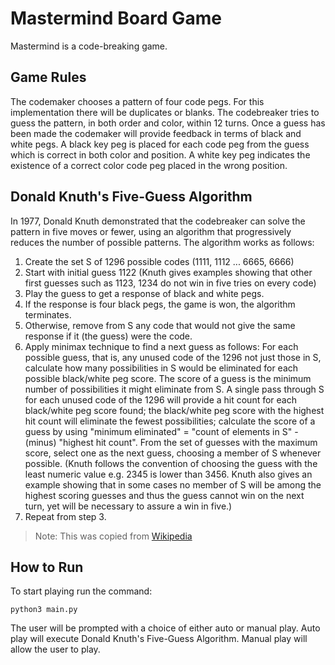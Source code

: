 # Mastermind Board Game
Mastermind is a code-breaking game.

## Game Rules
The codemaker chooses a pattern of four code pegs. For this implementation 
there will be duplicates or blanks. The codebreaker tries to guess the pattern, 
in both order and color, within 12 turns. Once a guess has been made
the codemaker will provide feedback in terms of black and white pegs. A black 
key peg is placed for each code peg from the guess which is correct in both 
color and position. A white key peg indicates the existence of a correct 
color code peg placed in the wrong position.

## Donald Knuth's Five-Guess Algorithm
In 1977, Donald Knuth demonstrated that the codebreaker can solve the pattern 
in five moves or fewer, using an algorithm that progressively reduces the number 
of possible patterns. The algorithm works as follows:

1. Create the set S of 1296 possible codes (1111, 1112 ... 6665, 6666)
2. Start with initial guess 1122 (Knuth gives examples showing that other first 
guesses such as 1123, 1234 do not win in five tries on every code)
3. Play the guess to get a response of black and white pegs.
4. If the response is four black pegs, the game is won, the algorithm terminates.
5. Otherwise, remove from S any code that would not give the same response if 
it (the guess) were the code.
6. Apply minimax technique to find a next guess as follows: For each possible 
guess, that is, any unused code of the 1296 not just those in S, calculate how 
many possibilities in S would be eliminated for each possible black/white peg 
score. The score of a guess is the minimum number of possibilities it might 
eliminate from S. A single pass through S for each unused code of the 1296 will 
provide a hit count for each black/white peg score found; the black/white peg 
score with the highest hit count will eliminate the fewest possibilities; 
calculate the score of a guess by using "minimum eliminated" = "count of 
elements in S" - (minus) "highest hit count". From the set of guesses with the 
maximum score, select one as the next guess, choosing a member of S whenever 
possible. (Knuth follows the convention of choosing the guess with the least 
numeric value e.g. 2345 is lower than 3456. Knuth also gives an example showing 
that in some cases no member of S will be among the highest scoring guesses and 
thus the guess cannot win on the next turn, yet will be necessary to assure a 
win in five.)
7. Repeat from step 3.

> Note: This was copied from [Wikipedia](https://en.wikipedia.org/wiki/Mastermind_(board_game)#Five-guess_algorithm)

## How to Run
To start playing run the command:

    python3 main.py

The user will be prompted with a choice of either auto or manual play. Auto 
play will execute Donald Knuth's Five-Guess Algorithm. Manual play will allow
the user to play.
